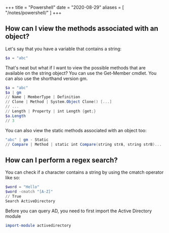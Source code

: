+++
title = "Powershell"
date = "2020-08-29"
aliases = [
  "/notes/powershell/"
]
+++

## How can I view the methods associated with an object?

Let's say that you have a variable that contains a string:

```powershell
$a = "abc"
```

That's neat but what if I want to view the possible methods that are available on the string object? You can use the Get-Member cmdlet. You can also use the shorthand version gm.

```powershell
$a = "abc"
$a | gm
// Name | MemberType | Definition
// Clone | Method | System.Object Clone() [...]
// ...
// Length | Property | int Length {get;}
$a.Length
// 3
```

You can also view the static methods associated with an object too:

```powershell
"abc" | gm - Static
// Compare | Method | static int Compare(string strA, string strB)...
```

## How can I perform a regex search?

You can check if a character contains a string by using the cmatch operator like so:

```powershell
$word = "Hello"
$word -cmatch "[A-Z]"
// True
Search ActiveDirectory
```

Before you can query AD, you need to first import the Active Directory module

```powershell
import-module activedirectory
```